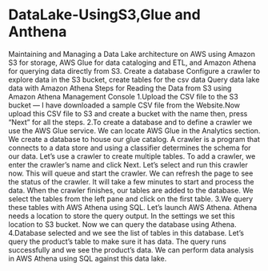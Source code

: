 # DataLake-UsingS3,Glue and Anthena
Maintaining and Managing a Data Lake architecture on AWS using Amazon S3 for storage, AWS Glue for data cataloging and ETL, and Amazon Athena for querying data directly from S3.
Create a database
Configure a crawler to explore data in the S3 bucket, create tables for the csv data
Query data lake data with Amazon Athena
Steps for Reading the Data from S3 using Amazon Athena Management Console
1.Upload the CSV file to the S3 bucket — I have downloaded a sample CSV file from the Website.Now upload this CSV file to S3 and create a bucket with the name then, press “Next” for all the steps.
2.To create a database and to define a crawler we use the AWS Glue service. We can locate AWS Glue in the Analytics section. We create a database to house our glue catalog. 
A crawler is a program that connects to a data store and using a classifier determines the schema for our data. Let’s use a crawler to create multiple tables. To add a crawler, we enter the crawler’s name and click Next.
Let’s select and run this crawler now. This will queue and start the crawler. We can refresh the page to see the status of the crawler. It will take a few minutes to start and process the data. When the crawler finishes, our tables are added to the database. We select the tables from the left pane and click on the first table.
3.We query these tables with AWS Athena using SQL. Let’s launch AWS Athena. Athena needs a location to store the query output. In the settings we set this location to S3 bucket. Now we can query the database using Athena.
4.Database selected and we see the list of tables in this database. Let’s query the product’s table to make sure it has data. The query runs successfully and we see the product’s data. We can perform data analysis in AWS Athena using SQL against this data lake.
